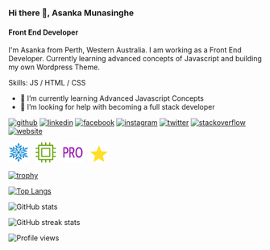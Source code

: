 ### Hi there 👋, Asanka Munasinghe
#### Front End Developer
<!-- ![Front End Developer](https://avatars.githubusercontent.com/u/21038394?v=4)-->

I'm Asanka from Perth, Western Australia. I am working as a Front End Developer. Currently learning advanced concepts of Javascript and building my own Wordpress Theme.

Skills: JS / HTML / CSS

- 🌱 I’m currently learning Advanced Javascript Concepts 
- 🤔 I’m looking for help with becoming a full stack developer 


[<img src='https://cdn.jsdelivr.net/npm/simple-icons@3.0.1/icons/github.svg' alt='github' height='40'>](https://github.com/asankalk)  [<img src='https://cdn.jsdelivr.net/npm/simple-icons@3.0.1/icons/linkedin.svg' alt='linkedin' height='40'>](https://www.linkedin.com/in/asankalk/)  [<img src='https://cdn.jsdelivr.net/npm/simple-icons@3.0.1/icons/facebook.svg' alt='facebook' height='40'>](https://www.facebook.com/asankalk)  [<img src='https://cdn.jsdelivr.net/npm/simple-icons@3.0.1/icons/instagram.svg' alt='instagram' height='40'>](https://www.instagram.com/asankalk/)  [<img src='https://cdn.jsdelivr.net/npm/simple-icons@3.0.1/icons/twitter.svg' alt='twitter' height='40'>](https://twitter.com/asankalk)  [<img src='https://cdn.jsdelivr.net/npm/simple-icons@3.0.1/icons/stackoverflow.svg' alt='stackoverflow' height='40'>](https://stackoverflow.com/users/https://stackoverflow.com/users/2948959/asanka)  [<img src='https://cdn.jsdelivr.net/npm/simple-icons@3.0.1/icons/icloud.svg' alt='website' height='40'>](www.asanka.live)  

<a href='https://archiveprogram.github.com/'><img src='https://raw.githubusercontent.com/acervenky/animated-github-badges/master/assets/acbadge.gif' width='40' height='40'></a> <a href='https://docs.github.com/en/developers'><img src='https://raw.githubusercontent.com/acervenky/animated-github-badges/master/assets/devbadge.gif' width='40' height='40'></a> <a href='https://github.com/pricing'><img src='https://raw.githubusercontent.com/acervenky/animated-github-badges/master/assets/pro.gif' width='40' height='40'></a> <a href='https://stars.github.com/'><img src='https://raw.githubusercontent.com/acervenky/animated-github-badges/master/assets/starbadge.gif' width='35' height='35'></a> 

[![trophy](https://github-profile-trophy.vercel.app/?username=asankalk)](https://github.com/ryo-ma/github-profile-trophy)

[![Top Langs](https://github-readme-stats.vercel.app/api/top-langs/?username=asankalk)](https://github.com/anuraghazra/github-readme-stats)

![GitHub stats](https://github-readme-stats.vercel.app/api?username=asankalk&show_icons=true)  

![GitHub streak stats](https://github-readme-streak-stats.herokuapp.com/?user=asankalk)  

![Profile views](https://gpvc.arturio.dev/asankalk)  
